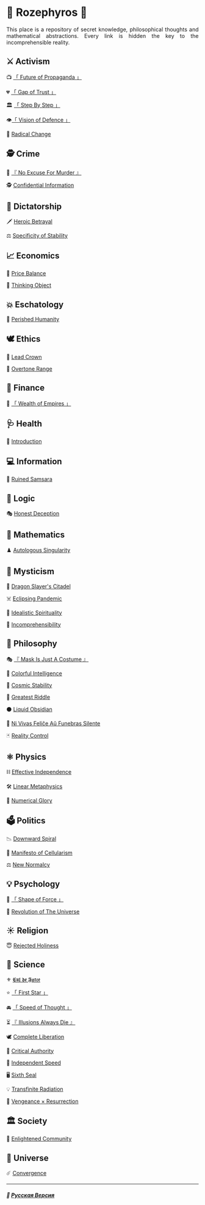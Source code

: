 # 🌹 Rozephyros 🌹
<p align="justify">This place is a repository of secret knowledge, philosophical thoughts and mathematical abstractions. Every link is hidden the key to the incomprehensible reality.</p>

## ⚔️ Activism
📺️ [「 Future of Propaganda 」](propaganda.md)

💔 [「 Gap of Trust 」](gap_of_trust.md)

🏛️ [「 Step By Step 」](step_by_step.md)

👁️[「 Vision of Defence 」](vision_of_defence.md)

🦸 [Radical Change](true_heroism.md)
## 🕵️ Crime
🔪 [『 No Excuse For Murder 』](murder.md)

🕵️ [Confidential Information](confidential.md)
## 👑 Dictatorship
🗡️ [Heroic Betrayal](heroic_betrayal.md)

⚖️ [Specificity of Stability](specificity-stability.md)
## 📈 Economics
🔖 [Price Balance](price_balance.md)

🧠 [Thinking Object](thinking_object.md)
## 💥 Eschatology
🥀 [Perished Humanity](perished_humanity.md)
## 🕊️ Ethics
👑 [Lead Crown](leadcrown.md)

🏬 [Overtone Range](overtone_range.md)
## 💸 Finance
👑 [「 Wealth of Empires 」](wealth_of_empires.md)
## 🩺 Health
🥀 [Introduction](introduction.md)
## 💻 Information
🔱 [Ruined Samsara](samsara.md) 
## 🦉 Logic
🎭 [Honest Deception](deception.md)
## 📐 Mathematics
♟️ [Autologous Singularity](autologous.md)
## 🔮 Mysticism
🐉 [Dragon Slayer's Citadel](dragon_citadel.md)

☠️ [Eclipsing Pandemic](redplague.md)

🔮 [Idealistic Spirituality](mirage.md)

🔮 [Incomprehensibility](incomprehensibility.md)
## 🗿 Philosophy
🎭 [『 Mask Is Just A Costume 』](costume.md)

🎨 [Colorful Intelligence](colorful.md)

🌌 [Cosmic Stability](stability.md)

👻 [Greatest Riddle](greatest_riddle.md)

⚫️ [Liquid Obsidian](obsidian.md)

👥 [Ni Vivas Feliĉe Aŭ Funebras Silente](felice.md)

🃏 [Reality Control](reality_control.md)
## ⚛️ Physics
⛓️ [Effective Independence](independence.md)

🛠️ [Linear Metaphysics](linearity.md)

🧮 [Numerical Glory](numericalglory.md)
## 🗳️ Politics
📉 [Downward Spiral](downward_spiral.md)

🦠 [Manifesto of Cellularism](cellularism.md)

⚖️ [New Normalcy](normal.md) 
## 💡 Psychology
👊 [「 Shape of Force 」](shape_of_force.md)

🌌 [Revolution of The Universe](universal_revolution.md)
## ☀️ Religion
😇 [Rejected Holiness](holiness.md)
## 🔬 Science
⚜️ [𝕮𝖚𝖑 𝖉𝖊 𝕱𝖆𝖗𝖈𝖊](cul_de_farce.md)

⭐ [「 First Star 」](first_star.md)

🚘️ [「 Speed of Thought 」](speed_of_thought.md)

⏳ [『 Illusions Always Die 』](illusions.md)

🕊️ [Complete Liberation](liberation.md)

📖 [Critical Authority](criticism.md)

🏃 [Independent Speed](acceleration.md)

🖥️ [Sixth Seal](sixth_seal.md)

💡 [Transfinite Radiation](radiation.md)

🧙 [Vengeance × Resurrection](coronzon.md)
## 🏛️ Society
🌾 [Enlightened Community](communalism.md)
## 🌌 Universe
☄️ [Convergence](convergence.md)

***

##### 🌻 [Русская Версия](index-2.md)
